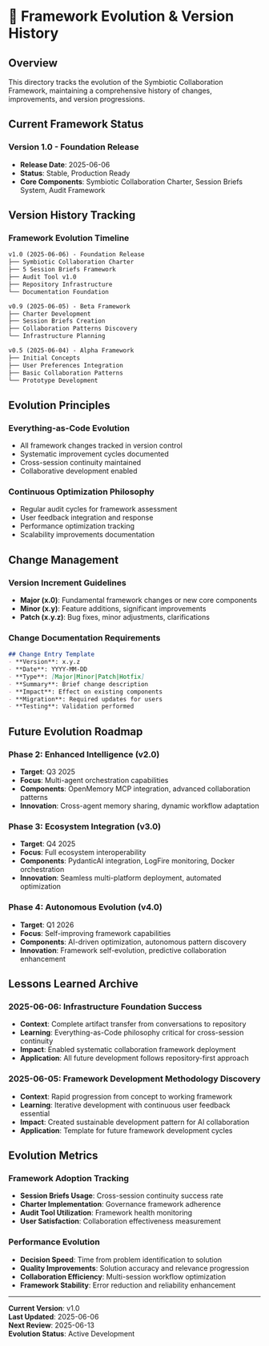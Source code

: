 # 🧬 Framework Evolution & Version History

## Overview
This directory tracks the evolution of the Symbiotic Collaboration Framework, maintaining a comprehensive history of changes, improvements, and version progressions.

## Current Framework Status

### **Version 1.0** - Foundation Release
- **Release Date**: 2025-06-06
- **Status**: Stable, Production Ready
- **Core Components**: Symbiotic Collaboration Charter, Session Briefs System, Audit Framework

## Version History Tracking

### Framework Evolution Timeline

```markdown
v1.0 (2025-06-06) - Foundation Release
├── Symbiotic Collaboration Charter
├── 5 Session Briefs Framework  
├── Audit Tool v1.0
├── Repository Infrastructure
└── Documentation Foundation

v0.9 (2025-06-05) - Beta Framework
├── Charter Development
├── Session Briefs Creation
├── Collaboration Patterns Discovery
└── Infrastructure Planning

v0.5 (2025-06-04) - Alpha Framework  
├── Initial Concepts
├── User Preferences Integration
├── Basic Collaboration Patterns
└── Prototype Development
```

## Evolution Principles

### **Everything-as-Code Evolution**
- All framework changes tracked in version control
- Systematic improvement cycles documented
- Cross-session continuity maintained
- Collaborative development enabled

### **Continuous Optimization Philosophy**
- Regular audit cycles for framework assessment
- User feedback integration and response
- Performance optimization tracking
- Scalability improvements documentation

## Change Management

### Version Increment Guidelines
- **Major (x.0)**: Fundamental framework changes or new core components
- **Minor (x.y)**: Feature additions, significant improvements
- **Patch (x.y.z)**: Bug fixes, minor adjustments, clarifications

### Change Documentation Requirements
```markdown
## Change Entry Template
- **Version**: x.y.z
- **Date**: YYYY-MM-DD
- **Type**: [Major|Minor|Patch|Hotfix]
- **Summary**: Brief change description
- **Impact**: Effect on existing components
- **Migration**: Required updates for users
- **Testing**: Validation performed
```

## Future Evolution Roadmap

### Phase 2: Enhanced Intelligence (v2.0)
- **Target**: Q3 2025
- **Focus**: Multi-agent orchestration capabilities
- **Components**: OpenMemory MCP integration, advanced collaboration patterns
- **Innovation**: Cross-agent memory sharing, dynamic workflow adaptation

### Phase 3: Ecosystem Integration (v3.0)
- **Target**: Q4 2025  
- **Focus**: Full ecosystem interoperability
- **Components**: PydanticAI integration, LogFire monitoring, Docker orchestration
- **Innovation**: Seamless multi-platform deployment, automated optimization

### Phase 4: Autonomous Evolution (v4.0)
- **Target**: Q1 2026
- **Focus**: Self-improving framework capabilities
- **Components**: AI-driven optimization, autonomous pattern discovery
- **Innovation**: Framework self-evolution, predictive collaboration enhancement

## Lessons Learned Archive

### **2025-06-06**: Infrastructure Foundation Success
- **Context**: Complete artifact transfer from conversations to repository
- **Learning**: Everything-as-Code philosophy critical for cross-session continuity
- **Impact**: Enabled systematic collaboration framework deployment
- **Application**: All future development follows repository-first approach

### **2025-06-05**: Framework Development Methodology Discovery  
- **Context**: Rapid progression from concept to working framework
- **Learning**: Iterative development with continuous user feedback essential
- **Impact**: Created sustainable development pattern for AI collaboration
- **Application**: Template for future framework development cycles

## Evolution Metrics

### Framework Adoption Tracking
- **Session Briefs Usage**: Cross-session continuity success rate
- **Charter Implementation**: Governance framework adherence
- **Audit Tool Utilization**: Framework health monitoring
- **User Satisfaction**: Collaboration effectiveness measurement

### Performance Evolution
- **Decision Speed**: Time from problem identification to solution
- **Quality Improvements**: Solution accuracy and relevance progression  
- **Collaboration Efficiency**: Multi-session workflow optimization
- **Framework Stability**: Error reduction and reliability enhancement

---

**Current Version**: v1.0  
**Last Updated**: 2025-06-06  
**Next Review**: 2025-06-13  
**Evolution Status**: Active Development

